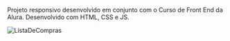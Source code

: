 Projeto responsivo desenvolvido em conjunto com o Curso de Front End da Alura. Desenvolvido com HTML, CSS e JS.


![ListaDeCompras](https://github.com/user-attachments/assets/886903d3-3f67-4c35-80ae-6be5e55caaf6)
